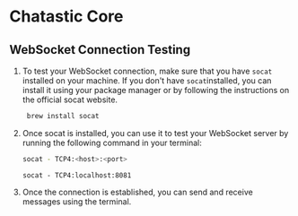 # Chatastic Core

## WebSocket Connection Testing

1. To test your WebSocket connection, make sure that you have `socat` installed on your machine. If you don't
   have `socat`installed, you can install it using your package manager or by following the instructions on the official
   socat website.

   ```bash
    brew install socat
   ```

2. Once socat is installed, you can use it to test your WebSocket server by running the following command in your
   terminal:

   ```bash
   socat - TCP4:<host>:<port>
   ```
   ```
   socat - TCP4:localhost:8081
   ```

3. Once the connection is established, you can send and receive messages using the terminal.